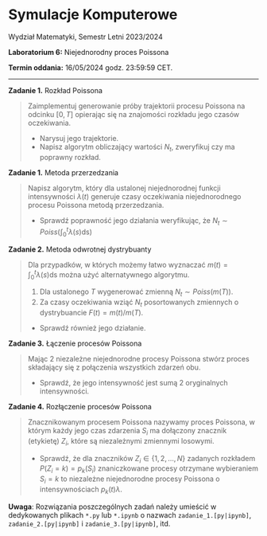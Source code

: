 # Symulacje Komputerowe

Wydział Matematyki, Semestr Letni 2023/2024

**Laboratorium 6:** Niejednorodny proces Poissona

**Termin oddania:** 16/05/2024 godz. 23:59:59 CET.

---

**Zadanie 1.** Rozkład Poissona
> Zaimplementuj generowanie próby trajektorii procesu Poissona na odcinku $[0, T]$ opierając się na znajomości rozkładu jego czasów oczekiwania.
> - Narysuj jego trajektorie.
> - Napisz algorytm obliczający wartości $N_t$, zweryfikuj czy ma poprawny rozkład.

**Zadanie 1.** Metoda przerzedzania 
> Napisz algorytm, który dla ustalonej niejednorodnej funkcji intensywności $\lambda(t)$ generuje czasy oczekiwania niejednorodnego procesu Poissona metodą przerzedzania.
> - Sprawdź poprawność jego działania weryfikując, że $N_t \sim Poiss(\int_{0}^{t}\lambda{(s)}\mbox{ds})$

**Zadanie 2.** Metoda odwrotnej dystrybuanty
> Dla przypadków, w których możemy łatwo wyznaczać $m(t) =\int_{0}^{t}\lambda{(s)}\mbox{ds}$ można użyć alternatywnego algorytmu.
> 1. Dla ustalonego $T$ wygenerować zmienną $N_t \sim Poiss(m(T))$.
> 1. Za czasy oczekiwania wziąć $N_t$ posortowanych zmiennych o dystrybuancie $F(t) = m(t)/m(T)$.
> - Sprawdź również jego działanie.

**Zadanie 3.** Łączenie procesów Poissona
> Mając 2 niezależne niejednorodne procesy Poissona stwórz proces składający się z połączenia wszystkich zdarzeń obu.
> - Sprawdź, że jego intensywność jest sumą 2 oryginalnych intensywności.

**Zadanie 4.** Rozłączenie procesów Poissona
> Znacznikowanym procesem Poissona nazywamy proces Poissona, w którym każdy jego czas zdarzenia $S_i$ ma dołączony znacznik (etykietę) $Z_i$, które są niezależnymi zmiennymi losowymi.
> - Sprawdź, że dla znaczników $Z_i \in \{1, 2,\ldots, N\}$ zadanych rozkładem $P(Z_i = k) = p_k(S_i)$ znaniczkowane procesy otrzymane wybieraniem $S_i = k$ to niezależne niejednorodne procesy Poissona o intensywnościach $p_k(t)λ$.

**Uwaga**: Rozwiązania poszczególnych zadań należy umieścić w dedykowanych plikach `*.py` lub `*.ipynb` o nazwach `zadanie_1.[py|ipynb]`, `zadanie_2.[py|ipynb]` i `zadanie_3.[py|ipynb]`, itd.
